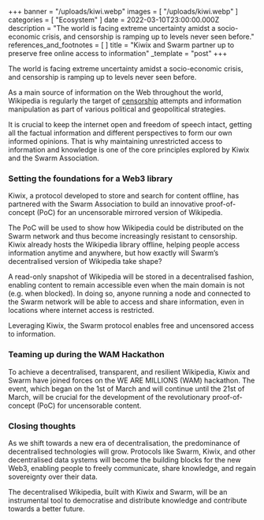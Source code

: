 +++
banner = "/uploads/kiwi.webp"
images = [ "/uploads/kiwi.webp" ]
categories = [ "Ecosystem" ]
date = 2022-03-10T23:00:00.000Z
description = "The world is facing extreme uncertainty amidst a socio-economic crisis, and censorship is ramping up to levels never seen before."
references_and_footnotes = [ ]
title = "Kiwix and Swarm partner up to preserve free online access to information"
_template = "post"
+++

The world is facing extreme uncertainty amidst a socio-economic crisis, and censorship is ramping up to levels never seen before.

As a main source of information on the Web throughout the world, Wikipedia is regularly the target of [censorship](https://en.wikipedia.org/wiki/Censorship_of_Wikipedia) attempts and information manipulation as part of various political and geopolitical strategies.

It is crucial to keep the internet open and freedom of speech intact, getting all the factual information and different perspectives to form our own informed opinions. That is why maintaining unrestricted access to information and knowledge is one of the core principles explored by Kiwix and the Swarm Association.

### **Setting the foundations for a Web3 library**

Kiwix, a protocol developed to store and search for content offline, has partnered with the Swarm Association to build an innovative proof-of-concept (PoC) for an uncensorable mirrored version of Wikipedia.

The PoC will be used to show how Wikipedia could be distributed on the Swarm network and thus become increasingly resistant to censorship. Kiwix already hosts the Wikipedia library offline, helping people access information anytime and anywhere, but how exactly will Swarm’s decentralised version of Wikipedia take shape?

A read-only snapshot of Wikipedia will be stored in a decentralised fashion, enabling content to remain accessible even when the main domain is not (e.g. when blocked). In doing so, anyone running a node and connected to the Swarm network will be able to access and share information, even in locations where internet access is restricted.

Leveraging Kiwix, the Swarm protocol enables free and uncensored access to information.

### **Teaming up during the WAM Hackathon**

To achieve a decentralised, transparent, and resilient Wikipedia, Kiwix and Swarm have joined forces on the WE ARE MILLIONS (WAM) hackathon. The event, which began on the 1st of March and will continue until the 21st of March, will be crucial for the development of the revolutionary proof-of-concept (PoC) for uncensorable content.

### **Closing thoughts**

As we shift towards a new era of decentralisation, the predominance of decentralised technologies will grow. Protocols like Swarm, Kiwix, and other decentralised data systems will become the building blocks for the new Web3, enabling people to freely communicate, share knowledge, and regain sovereignty over their data.

The decentralised Wikipedia, built with Kiwix and Swarm, will be an instrumental tool to democratise and distribute knowledge and contribute towards a better future.
